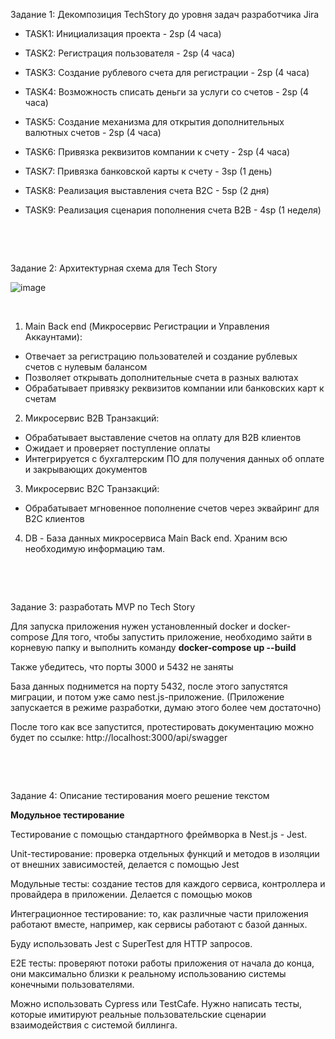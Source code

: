 Задание 1: Декомпозиция TechStory до уровня задач разработчика Jira

- TASK1: Инициализация проекта - 2sp (4 часа)

- TASK2: Регистрация пользователя - 2sp (4 часа)

- TASK3: Создание рублевого счета для регистрации - 2sp (4 часа)

- TASK4: Возможность списать деньги за услуги со счетов - 2sp (4 часа)

- TASK5: Создание механизма для открытия дополнительных валютных счетов - 2sp (4 часа)

- TASK6: Привязка реквизитов компании к счету - 2sp (4 часа)

- TASK7: Привязка банковской карты к счету - 3sp (1 день)

- TASK8: Реализация выставления счета B2C - 5sp (2 дня)

- TASK9: Реализация сценария пополнения счета B2B - 4sp (1 неделя)


&nbsp;
 
&nbsp;


Задание 2: Архитектурная схема для Tech Story

![image](https://github.com/NikPrime/dverprof.task/assets/14928942/d2333b0c-3f0e-4c04-a451-486e5d613d5c)


&nbsp;
1. Main Back end (Микросервис Регистрации и Управления Аккаунтами):
- Отвечает за регистрацию пользователей и создание рублевых счетов с нулевым балансом
- Позволяет открывать дополнительные счета в разных валютах
- Обрабатывает привязку реквизитов компании или банковских карт к счетам

2. Микросервис B2B Транзакций:

- Обрабатывает выставление счетов на оплату для B2B клиентов
- Ожидает и проверяет поступление оплаты
- Интегрируется с бухгалтерским ПО для получения данных об оплате и закрывающих документов

3. Микросервис B2C Транзакций:
- Обрабатывает мгновенное пополнение счетов через эквайринг для B2C клиентов

4. DB - База данных микросервиса Main Back end. Храним всю необходимую информацию там.

&nbsp;

&nbsp;

Задание 3: разработать MVP по Tech Story

Для запуска приложения нужен установленный docker и docker-compose Для того, чтобы запустить приложение, необходимо зайти в корневую папку и выполнить команду **docker-compose up --build**

Также убедитесь, что порты 3000 и 5432 не заняты

База данных поднимется на порту 5432, после этого запустятся миграции, и потом уже само nest.js-приложение. (Приложение запускается в режиме разработки, думаю этого более чем достаточно)

После того как все запустится, протестировать документацию можно будет по ссылке: http://localhost:3000/api/swagger

&nbsp;

&nbsp;

Задание 4: Описание тестирования моего решение текстом

**Модульное тестирование**

Тестирование с помощью стандартного фреймворка в Nest.js - Jest.

Unit-тестирование: проверка отдельных функций и методов в изоляции от внешних зависимостей, делается с помощью Jest

Модульные тесты: создание тестов для каждого сервиса, контроллера и провайдера в приложении. Делается с помощью моков

Интеграционное тестирование: то, как различные части приложения работают вместе, например, как сервисы работают с базой данных.

Буду использовать Jest с SuperTest для HTTP запросов.
 

E2E тесты: проверяют потоки работы приложения от начала до конца, они максимально близки к реальному использованию системы конечными пользователями.

Можно использовать Cypress или TestCafe. Нужно написать тесты, которые имитируют реальные пользовательские сценарии взаимодействия с системой биллинга.



